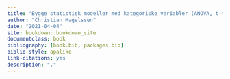 ```yaml
--- 
title: "Bygge statistisk modeller med kategoriske variabler (ANOVA, t-test)"
author: "Christian Magelssen"
date: "2021-04-04"
site: bookdown::bookdown_site
documentclass: book
bibliography: [book.bib, packages.bib]
biblio-style: apalike
link-citations: yes
description: "."
---
```

